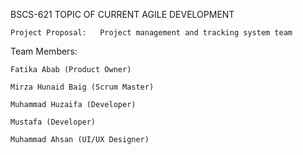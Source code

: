 BSCS-621 TOPIC OF CURRENT AGILE DEVELOPMENT

	Project Proposal:	Project management and tracking system team
	

Team Members:

	Fatika Abab (Product Owner)

	Mirza Hunaid Baig (Scrum Master)

	Muhammad Huzaifa (Developer)

	Mustafa (Developer)

	Muhammad Ahsan (UI/UX Designer)

